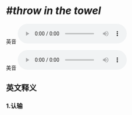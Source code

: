 # ***\#throw in the towel*** 
英音
<audio src="./media/throw in the towel1_AAC.aac" controls="controls"></audio>

美音
<audio src="./media/throw in the towel2_AAC.aac" controls="controls"></audio>



  

英文释义
---
### 1.**认输**  


